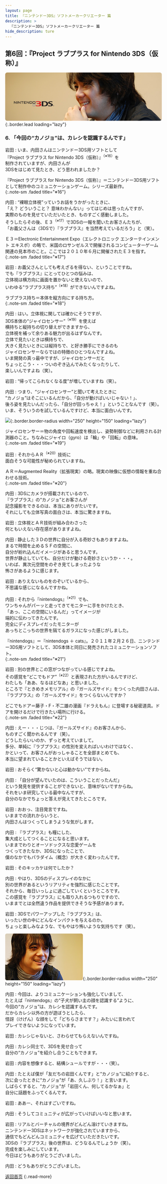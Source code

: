 ```yaml
---
layout: page
title: 『ニンテンドー3DS』ソフトメーカークリエーター 篇
description: >
  『ニンテンドー3DS』ソフトメーカークリエーター 篇
hide_description: ture
---
```


## 第6回：『Project ラブプラス for Nintendo 3DS（仮称）』

![](/others/interviews/jp/3ds/creators/vol1/img/mainvisual6.jpg){:.border.lead loading="lazy"}

### 6. 「今回の“カノジョ”は、カレシを認識するんです」

岩田
: いま、内田さんはニンテンドー3DS用ソフトとして<br>『Project ラブプラス for Nintendo 3DS（仮称）』<sup>（※16）</sup>を<br>制作されていますが、内田さんが<br>3DSをはじめて見たとき、どう思われましたか？

『Project ラブプラス for Nintendo 3DS（仮称）』＝ニンテンドー3DS用ソフトとして制作中のコミュニケーションゲーム。シリーズ最新作。              
{:.note-sm .faded title="※16"}

内田
: “裸眼立体視”っていうお話をうかがったときに、<br>「え？ どういうこと？ 意味わかんない」ってはじめは思ったんですが、<br>実際のものを見せていただいたとき、ものすごく感動しました。<br>そうしたらその後、Ｅ３<sup>（※17）</sup>で3DSの一報を聞いたお客さんたちが、<br>「お義父さんは（3DSで）『ラブプラス』を当然考えているだろう」と（笑）。

Ｅ３＝Electronic Entertainment Expo（エレクトロニック エンターテインメント エキスポ）の略で、米国のロサンゼルスで開催されるコンピューターゲーム関連の見本市のこと。ここでは２０１０年６月に開催されたＥ３を指す。              
{:.note-sm .faded title="※17"}

岩田
: お義父さんとしても考えざるを得ない、ということですね。<br>でも『ラブプラス』にとってひとつの悩みは、<br>立体視は横方向に画面を置かないと使えないので、<br>いわゆる“ラブプラス持ち”<sup>（※18）</sup>ができないんですよね。

ラブプラス持ち＝本体を縦方向にする持ち方。              
{:.note-sm .faded title="※18"}

内田
: はい。立体視に関しては確かにそうですが、<br>3DS本体の“ジャイロセンサー”<sup>（※19）</sup>を使えば<br>横持ちと縦持ちの切り替えができますから、<br>立体視を補って余りある魅力が出るはずなんです。<br>立体で見たいときは横持ちで、<br>大きく見たいときには縦持ちで、と好き勝手にできるのも<br>ジャイロセンサーならではの特徴のひとつなんですよね。<br>いま開発の真っ最中ですが、ジャイロセンサーだと<br>ちょっとこう・・・ついのぞき込んでみたくなったりして、<br>楽しいんですよね（笑）。

岩田
: “帰ってこられなくなる度”が増していますね（笑）。

内田
: つまり、“ジャイロセンサー”と聞いて考えたときに<br>“カノジョ”はそこにいるんだから、「自分が動けばいいじゃない！」、<br>後ろ姿を見たいんだったら、「自分が回っちゃえ！」ということなんです（笑）。<br>いま、そういうのを試しているんですけど、本当に面白いんです。

![](/others/interviews/jp/3ds/creators/vol1/img/photo12.jpg){:.border.border-radius width="250" height="150" loading="lazy"}

ジャイロセンサー＝物の角度や回転速度を検出し、姿勢制御などに利用される計測器のこと。ちなみにジャイロ（gyro）は「輪」や「回転」の意味。              
{:.note-sm .faded title="※19"}

岩田
: それからＡＲ<sup>（※20）</sup>技術に<br>面白そうな可能性が秘められていますね。

ＡＲ＝Augmented Reality（拡張現実）の略。現実の映像に仮想の情報を重ね合わせる技術。              
{:.note-sm .faded title="※20"}

内田
: 3DSにカメラが搭載されているので、<br>『ラブプラス』の“カノジョ”とお客さんが<br>記念撮影をできるのは、本当にありがたいです。<br>それにしても立体写真の面白さは、本当に驚きますね。

岩田
: 立体視とＡＲ技術が組み合わさった<br>何ともいえない存在感がありますよね。

内田
: 静止した３Ｄの世界に自分が入る奇妙さもありますよね。<br>まるで時間を止めるＳＦの空間に、<br>自分が紛れ込んだイメージがあると思うんです。<br>世界が静止していても、自分だけが動ける奇妙さというか・・・。<br>いわば、異次元空間をのぞき見てしまったような<br>怖さがあるように感じます。

岩田
: ありえないものをのぞいているから、<br>不思議な感じになるんですかね。

内田
: それから『nintendogs』<sup>（※21）</sup>でも、<br>ワンちゃんがパーッと走ってきてモニターに手をかけたとき、<br>「あっ、ここの空間にいるんだ」ってイメージが<br>端的に伝わってきたんです。<br>完全にディスプレイだったモニターが<br>あっちとこっちの世界を隔てるガラスになった感じがしました。

『nintendogs』＝『nintendogs ＋ cats』。２０１１年２月２６日、ニンテンドー3DS用ソフトとして、3DS本体と同日に発売されたコミュニケーションソフト。              
{:.note-sm .faded title="※21"}

岩田
: 別の世界とこの窓がつながっている感じですよね。<br>その感覚を“どこでもドア”<sup>（※22）</sup>と表現された方がいるんですけど、<br>わたしも「ああ、なるほどなあ」と思いました。<br>ところで『ときめきメモリアル』の『ガールズサイド』をつくった内田さんは、<br>『ラブプラス』の『ガールズサイド』をつくらないんですか？

どこでもドア＝藤子・F・不二雄の漫画『ドラえもん』に登場する秘密道具。ドアを開けるだけで行きたい場所に行ける。              
{:.note-sm .faded title="※22"}

内田
: えー・・・じつは、『ガールズサイド』のお客さんから、<br>ものすごく聞かれるんです（笑）。<br>どうしたらいいのか、ずっと考えていまして。<br>多分、単純に『ラブプラス』の性別を変えればいいわけではなく、<br>かといって、お客さんがおっしゃることを全部まとめても、<br>本当に望まれていることかといえばそうではない。

岩田
: おそらく“驚かないと心は動かない”ですからね。

内田
: 「自分が望んでいたのは、こういうことだったんだ」<br>という発見を提供することができないと、意味がないですからね。<br>それをいま研究している最中なんですが、<br>自分のなかでちょっと答えが見えてきたところです。

岩田
: おおっ、注目発言ですね。<br>いままでの流れからいうと、<br>内田さんはつくってしまうような気がします。

内田
: 『ラブプラス』も糧にした、<br>集大成としてつくることになると思います。<br>いままでわりとオーソドックスな恋愛ゲームを<br>つくってきたなか、3DSになったことで、<br>僕のなかでもパラダイム（概念）が大きく変わったんです。

岩田
: そのキッカケは何でしたか？

内田
: やはり、3DSのディスプレイのなかに<br>別の世界があるというリアリティを強烈に感じたことです。<br>それから、毎日いっしょに過ごしていくというところです。<br>この感覚を『ラブプラス』にも取り入れるつもりですので、<br>いままでとは全然違う作品を提供できそうな予感があります。

岩田
: 3DSでパワーアップした『ラブプラス』は、<br>いったい世の中にどんなインパクトを与えるのか。<br>ちょっと楽しみなような、でもやはり怖いような気持ちです（笑）。

![](/others/interviews/jp/3ds/creators/vol1/img/photo13.jpg){:.border.border-radius width="250" height="150" loading="lazy"}

内田
: 今回は、よりコミュニケーションも強化していまして、<br>たとえば『nintendogs』の“子犬が飼い主の顔を認識する”ように、<br>今回の“カノジョ”は、カレシを認識するんです。<br>だからカレシ以外の方が遊ぼうとしたら、<br>怪訝（けげん）な顔をして「どちらさまです？」みたいに言われて<br>プレイできないようになっています。

岩田
: カレシじゃないと、さわらせてもらえないんですね。

内田
: カレシ同士で、3DSを見せ合って<br>自分の“カノジョ”を紹介し合うこともできます。

岩田
: 内容を想像すると、結構シュールですが・・・（笑）。

内田
: たとえば僕が「友だちの岩田くんです」と“カノジョ”に紹介すると、<br>次に会ったときに“カノジョ”が「あ、久しぶり！」と言います。<br>しばらくすると、“カノジョ”が「岩田くん、何してるかなぁ」と<br>自分に話題をふってくるんです。

岩田
: ああー、それはすごいですね。

内田
: そうしてコミュニティが広がっていけばいいなと思います。

岩田
: リアルとバーチャルの境界がどんどん溶けていきますね。<br>ニンテンドー3DSはネットワークが強化されていますから、<br>通信でもどんどんコミュニティを広げていただきたいです。<br>3DSの『ラブプラス』後の世界は、どうなるんでしょうか（笑）。<br>完成を楽しみにしています。<br>今日はどうもありがとうございました。

内田
: どうもありがとうございました。

[返回首页](../../../../../)
{:.read-more}

